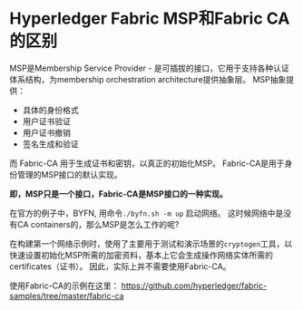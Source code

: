 # Hyperledger Fabric MSP和Fabric CA的区别

MSP是Membership Service Provider - 是可插拔的接口，它用于支持各种认证体系结构，为membership orchestration architecture提供抽象层。 MSP抽象提供：

* 具体的身份格式
* 用户证书验证
* 用户证书撤销
* 签名生成和验证

而 Fabric-CA 用于生成证书和密钥，以真正的初始化MSP。 Fabric-CA是用于身份管理的MSP接口的默认实现。

**即，MSP只是一个接口，Fabric-CA是MSP接口的一种实现。**


在官方的例子中，BYFN, 用命令`./byfn.sh -m up` 启动网络。
这时候网络中是没有CA containers的，那么MSP是怎么工作的呢?

在构建第一个网络示例时，使用了主要用于测试和演示场景的`cryptogen`工具，以快速设置初始化MSP所需的加密资料，基本上它会生成操作网络实体所需的certificates（证书）。 因此，实际上并不需要使用Fabric-CA。

使用Fabric-CA的示例在这里：
https://github.com/hyperledger/fabric-samples/tree/master/fabric-ca


